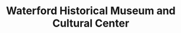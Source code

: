 ---
layout: repo
title: "Waterford Historical Museum and Cultural Center"
id: 23418
permalink: repos/23418/
---